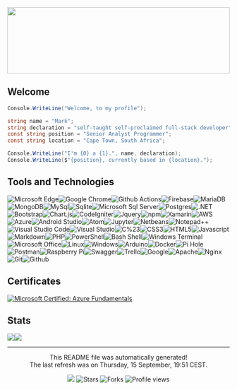<div id="header" align="center"><img src="https://tradefills.com/wp-content/uploads/2022/01/forex-banner-1536x362.png" width="100%" height="150"/></div>

## Welcome

``` csharp
Console.WriteLine("Welcome, to my profile");

string name = "Mark";
string declaration = "self-taught self-proclaimed full-stack developer";
const string position = "Senior Analyst Programmer";
const string location = "Cape Town, South Africa";

Console.WriteLine("I'm {0} a {1}.", name, declaration);
Console.WriteLine($"{position}, currently based in {location}.");
```

## Tools and Technologies
<img alt="Microsoft Edge" src="https://img.shields.io/badge/-Microsoft Edge-46a2f1?style=flat-square&logo=Microsoft-edge&logoColor=white" /><img alt="Google Chrome" src="https://img.shields.io/badge/-Google Chrome-46a2f1?style=flat-square&logo=GoogleChrome&logoColor=white" /><img alt="Github Actions" src="https://img.shields.io/badge/-Github Actions-459ded?style=flat-square&logo=githubactions&logoColor=white" /><img alt="Firebase" src="https://img.shields.io/badge/-Firebase-4497e8?style=flat-square&logo=firebase&logoColor=white" /><img alt="MariaDB" src="https://img.shields.io/badge/-MariaDB-4392e4?style=flat-square&logo=mariadb&logoColor=white" /><img alt="MongoDB" src="https://img.shields.io/badge/-MongoDB-438ce0?style=flat-square&logo=mongodb&logoColor=white" /><img alt="MySql" src="https://img.shields.io/badge/-MySql-4287db?style=flat-square&logo=mysql&logoColor=white" /><img alt="Sqlite" src="https://img.shields.io/badge/-Sqlite-4181d7?style=flat-square&logo=sqlite&logoColor=white" /><img alt="Microsoft Sql Server" src="https://img.shields.io/badge/-Microsoft Sql Server-407cd3?style=flat-square&logo=microsoft sql server&logoColor=white" /><img alt="Postgres" src="https://img.shields.io/badge/-Postgres-3f76ce?style=flat-square&logo=postgresql&logoColor=white" /><img alt=".NET" src="https://img.shields.io/badge/-.NET-3e71ca?style=flat-square&logo=.net&logoColor=white" /><img alt="Bootstrap" src="https://img.shields.io/badge/-Bootstrap-3d6bc6?style=flat-square&logo=bootstrap&logoColor=white" /><img alt="Chart.js" src="https://img.shields.io/badge/-Chart.js-3d66c1?style=flat-square&logo=chart.js&logoColor=white" /><img alt="CodeIgniter" src="https://img.shields.io/badge/-CodeIgniter-3c60bd?style=flat-square&logo=codeigniter&logoColor=white" /><img alt="Jquery" src="https://img.shields.io/badge/-Jquery-3b5bb9?style=flat-square&logo=jquery&logoColor=white" /><img alt="npm" src="https://img.shields.io/badge/-npm-3a55b4?style=flat-square&logo=npm&logoColor=white" /><img alt="Xamarin" src="https://img.shields.io/badge/-Xamarin-3950b0?style=flat-square&logo=xamarin&logoColor=white" /><img alt="AWS" src="https://img.shields.io/badge/-AWS-384aac?style=flat-square&logo=aws&logoColor=white" /><img alt="Azure" src="https://img.shields.io/badge/-Azure-3745a7?style=flat-square&logo=microsoftazure&logoColor=white" /><img alt="Android Studio" src="https://img.shields.io/badge/-Android Studio-3740a3?style=flat-square&logo=android-studio&logoColor=white" /><img alt="Atom" src="https://img.shields.io/badge/-Atom-363a9f?style=flat-square&logo=atom&logoColor=white" /><img alt="Jupyter" src="https://img.shields.io/badge/-Jupyter-35359a?style=flat-square&logo=jupyter&logoColor=white" /><img alt="Netbeans" src="https://img.shields.io/badge/-Netbeans-342f96?style=flat-square&logo=apache-netbeans-ide&logoColor=white" /><img alt="Notepad++" src="https://img.shields.io/badge/-Notepad++-332a92?style=flat-square&logo=notepad%2b%2b&logoColor=white" /><img alt="Visual Studio Code" src="https://img.shields.io/badge/-Visual Studio Code-32248d?style=flat-square&logo=visual-studio-code&logoColor=white" /><img alt="Visual Studio" src="https://img.shields.io/badge/-Visual Studio-311f89?style=flat-square&logo=visual-studio&logoColor=white" /><img alt="C%23" src="https://img.shields.io/badge/-C%23-351b85?style=flat-square&logo=c-sharp&logoColor=white" /><img alt="CSS3" src="https://img.shields.io/badge/-CSS3-3c1a82?style=flat-square&logo=css3&logoColor=white" /><img alt="HTML5" src="https://img.shields.io/badge/-HTML5-43197e?style=flat-square&logo=html5&logoColor=white" /><img alt="Javascript" src="https://img.shields.io/badge/-Javascript-4a187b?style=flat-square&logo=javascript&logoColor=white" /><img alt="Markdown" src="https://img.shields.io/badge/-Markdown-511777?style=flat-square&logo=markdown&logoColor=white" /><img alt="PHP" src="https://img.shields.io/badge/-PHP-581674?style=flat-square&logo=php&logoColor=white" /><img alt="PowerShell" src="https://img.shields.io/badge/-PowerShell-5f1570?style=flat-square&logo=powershell&logoColor=white" /><img alt="Bash Shell" src="https://img.shields.io/badge/-Bash Shell-66136d?style=flat-square&logo=gnu-bash&logoColor=white" /><img alt="Windows Terminal" src="https://img.shields.io/badge/-Windows Terminal-6d1269?style=flat-square&logo=windows-terminal&logoColor=white" /><img alt="Microsoft Office" src="https://img.shields.io/badge/-Microsoft Office-741166?style=flat-square&logo=microsoft-office&logoColor=white" /><img alt="Linux" src="https://img.shields.io/badge/-Linux-7b1062?style=flat-square&logo=linux&logoColor=white" /><img alt="Windows" src="https://img.shields.io/badge/-Windows-820f5f?style=flat-square&logo=windows&logoColor=white" /><img alt="Arduino" src="https://img.shields.io/badge/-Arduino-890e5b?style=flat-square&logo=arduino&logoColor=white" /><img alt="Docker" src="https://img.shields.io/badge/-Docker-900d58?style=flat-square&logo=docker&logoColor=white" /><img alt="Pi Hole" src="https://img.shields.io/badge/-Pi Hole-970b54?style=flat-square&logo=pi-hole&logoColor=white" /><img alt="Postman" src="https://img.shields.io/badge/-Postman-9e0a51?style=flat-square&logo=postman&logoColor=white" /><img alt="Raspberry Pi" src="https://img.shields.io/badge/-Raspberry Pi-a5094d?style=flat-square&logo=raspberry-pi&logoColor=white" /><img alt="Swagger" src="https://img.shields.io/badge/-Swagger-ac084a?style=flat-square&logo=swagger&logoColor=white" /><img alt="Trello" src="https://img.shields.io/badge/-Trello-b30746?style=flat-square&logo=trello&logoColor=white" /><img alt="Google" src="https://img.shields.io/badge/-Google-ba0643?style=flat-square&logo=google&logoColor=white" /><img alt="Apache" src="https://img.shields.io/badge/-Apache-c1053f?style=flat-square&logo=apache&logoColor=white" /><img alt="Nginx" src="https://img.shields.io/badge/-Nginx-c8033c?style=flat-square&logo=nginx&logoColor=white" /><img alt="Git" src="https://img.shields.io/badge/-Git-cf0238?style=flat-square&logo=git&logoColor=white" /><img alt="Github" src="https://img.shields.io/badge/-Github-d60135?style=flat-square&logo=github&logoColor=white" />



## Certificates

<!--START_SECTION:badges-->
[![Microsoft Certified: Azure Fundamentals](https://images.credly.com/size/110x110/images/be8fcaeb-c769-4858-b567-ffaaa73ce8cf/image.png)](http://www.credly.com/badges/e43c456d-c964-4cc6-93ab-3c1b3e9d7f39 "Microsoft Certified: Azure Fundamentals")
<!--END_SECTION:badges-->

<h2>Stats<div align="center"></h2>
  <div style="display: flex; align-items: flex-start;">
    <img src="https://github-readme-stats.vercel.app/api?username=saltyseaslug&show_icons=true&theme=dracula&count_private=true&hide_title=true"/>
    <img src="https://github-readme-stats.vercel.app/api/top-langs/?username=saltyseaslug&theme=dracula&langs_count=8&layout=compact$hide_title=true" />
  </div>
</div>
<hr>
<p align="center">This README file was automatically generated!<br>The last refresh was on Thursday, 15 September, 19:51 CEST.<br/></p>
<p align="center"><img src="https://github.com/saltyseaslug/saltyseaslug/actions/workflows/build.yml/badge.svg"/> <img alt="Stars" src="https://img.shields.io/github/stars/saltyseaslug/saltyseaslug?style=flat-square&labelColor=343b41"/> <img alt="Forks" src="https://img.shields.io/github/forks/saltyseaslug/saltyseaslug?style=flat-square&labelColor=343b41"/> <img src="https://gpvc.arturio.dev/saltyseaslug" alt="Profile views"/></p>